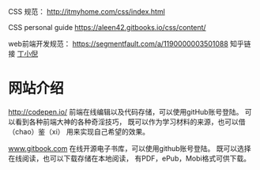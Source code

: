 
CSS 规范：
http://itmyhome.com/css/index.html

CSS personal guide
https://aleen42.gitbooks.io/css/content/

web前端开发规范：
https://segmentfault.com/a/1190000003501088
知乎链接 [丁小倪](https://www.zhihu.com/people/smallni)



# 网站介绍

http://codepen.io/
前端在线编辑以及代码存储，可以使用gitHub账号登陆。
可以看到各种前端大神的各种奇淫技巧，
既可以作为学习材料的来源，也可以借（chao）鉴（xi）
用来实现自己希望的效果。

www.gitbook.com
在线开源电子书库，可以使用github账号登陆。
既可以选择在线阅读，也可以下载存储在本地阅读，
有PDF，ePub，Mobi格式可供下载。








